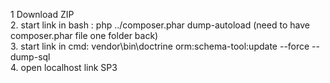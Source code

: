 1 Download ZIP<br />
2. start link in bash : php ../composer.phar dump-autoload (need to have composer.phar file one folder back)<br />
3. start link in cmd: vendor\bin\doctrine orm:schema-tool:update --force --dump-sql <br />
4. open localhost link SP3<br />

